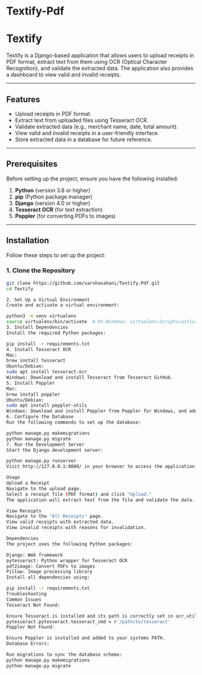 # Textify-Pdf
# Textify

Textify is a Django-based application that allows users to upload receipts in PDF format, extract text from them using OCR (Optical Character Recognition), and validate the extracted data. The application also provides a dashboard to view valid and invalid receipts.

---

## Features

- Upload receipts in PDF format.
- Extract text from uploaded files using Tesseract OCR.
- Validate extracted data (e.g., merchant name, date, total amount).
- View valid and invalid receipts in a user-friendly interface.
- Store extracted data in a database for future reference.

---

## Prerequisites

Before setting up the project, ensure you have the following installed:

1. **Python** (version 3.8 or higher)
2. **pip** (Python package manager)
3. **Django** (version 4.0 or higher)
4. **Tesseract OCR** (for text extraction)
5. **Poppler** (for converting PDFs to images)

---

## Installation

Follow these steps to set up the project:

### 1. Clone the Repository

```bash
git clone https://github.com/varshasahani/Textify-Pdf.git
cd Textify

2. Set Up a Virtual Environment
Create and activate a virtual environment:

python3 -m venv virtualenv
source virtualenv/bin/activate  # On Windows: virtualenv\Scripts\activate
3. Install Dependencies
Install the required Python packages:

pip install -r requirements.txt
4. Install Tesseract OCR
Mac:
brew install tesseract
Ubuntu/Debian:
sudo apt install tesseract-ocr
Windows: Download and install Tesseract from Tesseract GitHub.
5. Install Poppler
Mac:
brew install poppler
Ubuntu/Debian:
sudo apt install poppler-utils
Windows: Download and install Poppler from Poppler for Windows, and add it to your systems PATH.
6. Configure the Database
Run the following commands to set up the database:

python manage.py makemigrations
python manage.py migrate
7. Run the Development Server
Start the Django development server:

python manage.py runserver
Visit http://127.0.0.1:8000/ in your browser to access the application.

Usage
Upload a Receipt
Navigate to the upload page.
Select a receipt file (PDF format) and click "Upload."
The application will extract text from the file and validate the data.

View Receipts
Navigate to the "All Receipts" page.
View valid receipts with extracted data.
View invalid receipts with reasons for invalidation.

Dependencies
The project uses the following Python packages:

Django: Web framework
pytesseract: Python wrapper for Tesseract OCR
pdf2image: Convert PDFs to images
Pillow: Image processing library
Install all dependencies using:

pip install -r requirements.txt
Troubleshooting
Common Issues
Tesseract Not Found:

Ensure Tesseract is installed and its path is correctly set in ocr_utils.py:
pytesseract.pytesseract.tesseract_cmd = r'/path/to/tesseract'
Poppler Not Found:

Ensure Poppler is installed and added to your systems PATH.
Database Errors:

Run migrations to sync the database schema:
python manage.py makemigrations
python manage.py migrate
